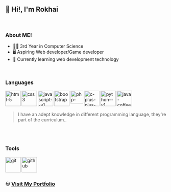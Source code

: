 ## 👋 Hi!, I'm Rokhai

<br/>

### About ME!

- 👨‍💻 3rd Year in Computer Science
- 🖥️ Aspiring Web developer/Game developer
- 📝 Currently learning web development technology

<br/>

### Languages

 <img width="48" height="48" align="left" src="https://img.icons8.com/fluency/48/html-5.png" alt="html-5"/>
 <img width="48" height="48" align="left" src="https://img.icons8.com/fluency/48/css3.png" alt="css3"/>
 <img width="48" height="48" align="left" src="https://img.icons8.com/color/48/javascript--v1.png" alt="javascript--v1"/>
 <img width="48" height="48" align="left" src="https://img.icons8.com/color/48/bootstrap.png" alt="bootstrap"/>
 <img width="40" height="40" align="left" src="https://img.icons8.com/officel/40/php-logo.png" alt="php-logo"/>
 <img width="48" height="48" align="left" src="https://img.icons8.com/color/48/c-plus-plus-logo.png" alt="c-plus-plus-logo"/>
 <img width="48" height="48" align="left" src="https://img.icons8.com/color/48/python--v1.png" alt="python--v1"/>
 <img width="48" height="48" align="left" src="https://img.icons8.com/color/48/java-coffee-cup-logo--v1.png" alt="java-coffee-cup-logo--v1"/>

<br/><br/><br/>

> I have an adept knowledge in different programming language, they're part of the curriculum..

<br/><br/>

### Tools
 <img width="48" height="48" align="left" src="https://img.icons8.com/color/48/git.png" alt="git"/>
 <img width="48" height="48" align="left" src="https://img.icons8.com/color/48/github.png" alt="github"/>
 

<br/><br/><br/>
### ♾️ [Visit My Portfolio](https://rokhai.github.io/)

<!--
**Rokhai/Rokhai** is a ✨ _special_ ✨ repository because its `README.md` (this file) appears on your GitHub profile.

Here are some ideas to get you started:

- 🔭 I’m currently working on ...
- 🌱 I’m currently learning ...
- 👯 I’m looking to collaborate on ...
- 🤔 I’m looking for help with ...
- 💬 Ask me about ...
- 📫 How to reach me: ...
- 😄 Pronouns: ...
- ⚡ Fun fact: ...



link github img
https://img.icons8.com/external-those-icons-flat-those-icons/96/external-GitHub-Logo-social-media-those-icons-flat-those-icons-2.png
-->
